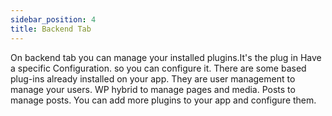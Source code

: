 ```yaml
---
sidebar_position: 4
title: Backend Tab
---
```


On backend tab you can manage your installed plugins.It's the plug in Have a specific Configuration. so you can configure it.
There are some based plug-ins already installed on your app. They are user management to manage your users. WP hybrid to manage pages and media. Posts to manage posts.
You can add more plugins to your app and configure them.
